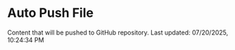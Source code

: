 # Auto Push File

Content that will be pushed to GitHub repository.
Last updated: 07/20/2025, 10:24:34 PM